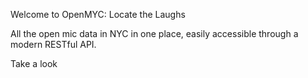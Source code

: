 Welcome to OpenMYC: Locate the Laughs

All the open mic data in NYC in one place, 
easily accessible through a modern RESTful API.

Take a look